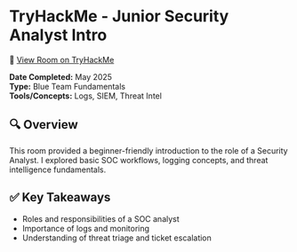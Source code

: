 # TryHackMe - Junior Security Analyst Intro

🔗 [View Room on TryHackMe](https://tryhackme.com/room/juniorsecurityanalystintro)

**Date Completed:** May 2025  
**Type:** Blue Team Fundamentals  
**Tools/Concepts:** Logs, SIEM, Threat Intel

## 🔍 Overview
This room provided a beginner-friendly introduction to the role of a Security Analyst. I explored basic SOC workflows, logging concepts, and threat intelligence fundamentals.

## ✅ Key Takeaways
- Roles and responsibilities of a SOC analyst
- Importance of logs and monitoring
- Understanding of threat triage and ticket escalation
